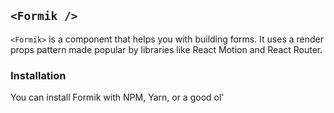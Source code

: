 ## `<Formik />`
`<Formik>` is a component that helps you with building forms. It uses a render props pattern made popular by libraries like React Motion and React Router.

### Installation
You can install Formik with NPM, Yarn, or a good ol' <script> via unpkg.com.

NPM

`npm install formik --save  `

or

`yarn add formik`


### The Gist 


Formik keeps track of your form's state and then exposes it plus a few reusable methods and event handlers (handleChange, handleBlur, and handleSubmit) to your form via props. handleChange and handleBlur work exactly as expected--they use a name or id attribute to figure out which field to update.


Formik render methods and props
There are 2 ways to render things with Formik:

* `<Formik component>`
* `<Formik children>`

Example:


